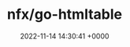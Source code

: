 ---
title: "nfx/go-htmltable"
link: "https://github.com/nfx/go-htmltable"
date: "2022-11-14 14:30:41 +0000"
---